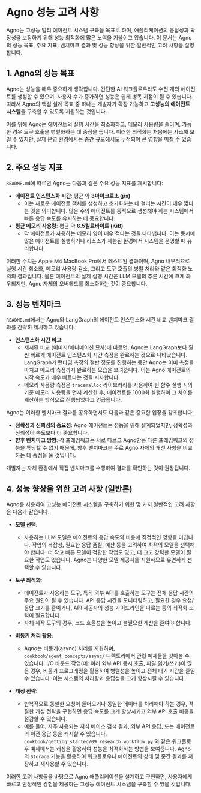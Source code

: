 # Agno 성능 고려 사항

Agno는 고성능 멀티 에이전트 시스템 구축을 목표로 하며, 애플리케이션의 응답성과 확장성을 보장하기 위해 성능 최적화에 많은 노력을 기울이고 있습니다. 이 문서는 Agno의 성능 목표, 주요 지표, 벤치마크 결과 및 성능 향상을 위한 일반적인 고려 사항을 설명합니다.

## 1. Agno의 성능 목표

Agno는 성능을 매우 중요하게 생각합니다. 간단한 AI 워크플로우라도 수천 개의 에이전트를 생성할 수 있으며, 사용자 수가 증가하면 성능은 쉽게 병목 지점이 될 수 있습니다. 따라서 Agno의 핵심 설계 목표 중 하나는 개발자가 확장 가능하고 **고성능의 에이전트 시스템**을 구축할 수 있도록 지원하는 것입니다.

이를 위해 Agno는 에이전트의 실행 시간을 최소화하고, 메모리 사용량을 줄이며, 가능한 경우 도구 호출을 병렬화하는 데 중점을 둡니다. 이러한 최적화는 처음에는 사소해 보일 수 있지만, 실제 운영 환경에서는 중간 규모에서도 누적되어 큰 영향을 미칠 수 있습니다.

## 2. 주요 성능 지표

`README.md`에 따르면 Agno는 다음과 같은 주요 성능 지표를 제시합니다:

*   **에이전트 인스턴스화 시간**: 평균 약 **3마이크로초 (μs)**
    *   이는 새로운 에이전트 객체를 생성하고 초기화하는 데 걸리는 시간이 매우 짧다는 것을 의미합니다. 많은 수의 에이전트를 동적으로 생성해야 하는 시스템에서 빠른 응답 속도를 유지하는 데 중요합니다.
*   **평균 메모리 사용량**: 평균 약 **6.5킬로바이트 (KiB)**
    *   각 에이전트가 사용하는 메모리 양이 매우 적다는 것을 나타냅니다. 이는 동시에 많은 에이전트를 실행하거나 리소스가 제한된 환경에서 시스템을 운영할 때 유리합니다.

이러한 수치는 Apple M4 MacBook Pro에서 테스트된 결과이며, Agno 내부적으로 실행 시간 최소화, 메모리 사용량 감소, 그리고 도구 호출의 병렬 처리와 같은 최적화 노력의 결과입니다. 물론 에이전트의 실제 실행 시간은 LLM 모델의 추론 시간에 크게 좌우되지만, Agno 자체의 오버헤드를 최소화하는 것이 중요합니다.

## 3. 성능 벤치마크

`README.md`에서는 Agno와 LangGraph의 에이전트 인스턴스화 시간 비교 벤치마크 결과를 간략히 제시하고 있습니다.

*   **인스턴스화 시간 비교**:
    *   제시된 비교 (이미지/애니메이션 묘사)에 따르면, Agno는 LangGraph보다 훨씬 빠르게 에이전트 인스턴스화 시간 측정을 완료하는 것으로 나타났습니다. LangGraph가 런타임 측정의 절반 정도를 진행하는 동안 Agno는 이미 측정을 마치고 메모리 측정까지 완료하는 모습을 보여줍니다. 이는 Agno 에이전트의 시작 속도가 매우 빠르다는 것을 시사합니다.
    *   메모리 사용량 측정은 `tracemalloc` 라이브러리를 사용하여 빈 함수 실행 시의 기준 메모리 사용량을 먼저 계산한 후, 에이전트를 1000회 실행하여 그 차이를 계산하는 방식으로 진행되었다고 언급됩니다.

Agno는 이러한 벤치마크 결과를 공유하면서도 다음과 같은 중요한 입장을 강조합니다:

*   **정확성과 신뢰성의 중요성**: Agno 에이전트는 성능을 위해 설계되었지만, 정확성과 신뢰성이 속도보다 더 중요합니다.
*   **향후 벤치마크 방향**: 각 프레임워크는 서로 다르고 Agno만큼 다른 프레임워크의 성능을 튜닝할 수 없기 때문에, 향후 벤치마크는 주로 Agno 자체의 개선 사항을 비교하는 데 중점을 둘 것입니다.

개발자는 자체 환경에서 직접 벤치마크를 수행하여 결과를 확인하는 것이 권장됩니다.

## 4. 성능 향상을 위한 고려 사항 (일반론)

Agno를 사용하여 고성능 에이전트 시스템을 구축하기 위한 몇 가지 일반적인 고려 사항은 다음과 같습니다.

*   **모델 선택**:
    *   사용하는 LLM 모델은 에이전트의 응답 속도와 비용에 직접적인 영향을 미칩니다. 작업의 복잡성, 필요한 응답 품질, 예산 등을 고려하여 최적의 모델을 선택해야 합니다. 더 작고 빠른 모델이 적합한 작업도 있고, 더 크고 강력한 모델이 필요한 작업도 있습니다. Agno는 다양한 모델 제공자를 지원하므로 유연하게 선택할 수 있습니다.

*   **도구 최적화**:
    *   에이전트가 사용하는 도구, 특히 외부 API를 호출하는 도구는 전체 응답 시간의 주요 원인이 될 수 있습니다. API 응답 시간을 모니터링하고, 필요한 경우 요청/응답 크기를 줄이거나, API 제공자의 성능 가이드라인을 따르는 등의 최적화 노력이 필요합니다.
    *   자체 제작 도구의 경우, 코드 효율성을 높이고 불필요한 계산을 줄여야 합니다.

*   **비동기 처리 활용**:
    *   Agno는 비동기(async) 처리를 지원하며, `cookbook/agent_concepts/async/` 디렉토리에서 관련 예제들을 찾아볼 수 있습니다. I/O 바운드 작업(예: 여러 외부 API 동시 호출, 파일 읽기/쓰기)이 많은 경우, 비동기 프로그래밍을 활용하여 병렬성을 높이고 전체 대기 시간을 줄일 수 있습니다. 이는 시스템의 처리량과 응답성을 크게 향상시킬 수 있습니다.

*   **캐싱 전략**:
    *   반복적으로 동일한 요청이 들어오거나 동일한 데이터를 처리해야 하는 경우, 적절한 캐싱 전략을 구현하면 응답 속도를 크게 향상시키고 외부 API 호출 비용을 절감할 수 있습니다.
    *   예를 들어, 자주 사용되는 지식 베이스 검색 결과, 외부 API 응답, 또는 에이전트의 이전 응답 등을 캐시할 수 있습니다. `cookbook/getting_started/09_research_workflow.py` 와 같은 워크플로우 예제에서는 캐싱을 활용하여 성능을 최적화하는 방법을 보여줍니다. Agno의 `Storage` 기능을 활용하여 워크플로우나 에이전트의 상태 및 중간 결과를 저장하고 재사용할 수 있습니다.

이러한 고려 사항들을 바탕으로 Agno 애플리케이션을 설계하고 구현하면, 사용자에게 빠르고 안정적인 경험을 제공하는 고성능 에이전트 시스템을 구축할 수 있을 것입니다.
